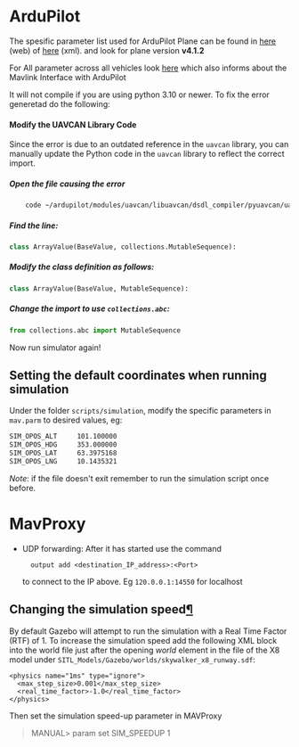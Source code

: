 

# ArduPilot

The spesific parameter list used for ArduPilot Plane can be found in [here](https://ardupilot.org/plane/docs/parameters.html)  (web) of [here](https://autotest.ardupilot.org/Parameters/ArduPlane/apm.pdef.xml) (xml).
and look for plane version **v4.1.2**

For All parameter across all vehicles look [here](https://ardupilot.org/dev/docs/mavlink-get-set-params.html) which also informs about the Mavlink Interface with ArduPilot


It will not compile if you are using python 3.10 or newer. To fix the error generetad do the following:

#### Modify the UAVCAN Library Code

Since the error is due to an outdated reference in the `uavcan` library, you can manually update the Python code in the `uavcan` library to reflect the correct import.

##### Open the file causing the error 

```bash
	code ~/ardupilot/modules/uavcan/libuavcan/dsdl_compiler/pyuavcan/uavcan/transport.py
```
	

 ##### Find the line:
    
    
```python
class ArrayValue(BaseValue, collections.MutableSequence):
```

##### Modify the class definition as follows:
    
    
```python
class ArrayValue(BaseValue, MutableSequence):
```


##### Change the import to use `collections.abc`:
    
    
```python
from collections.abc import MutableSequence
```
    
    

Now run simulator again!



## Setting the default coordinates when running simulation

Under the folder `scripts/simulation`, modify the specific parameters in `mav.parm` to desired values, eg:  
```bash
SIM_OPOS_ALT     101.100000
SIM_OPOS_HDG     353.000000
SIM_OPOS_LAT     63.3975168
SIM_OPOS_LNG     10.1435321
```

*Note*: if the file doesn't exit remember to run the simulation script once before. 


# MavProxy

- UDP forwarding:
	After it has started use the command
	
		output add <destination_IP_address>:<Port>
	to connect to the IP above. Eg `120.0.0.1:14550` for localhost



## Changing the simulation speed[¶](https://ardupilot.org/dev/docs/sitl-with-gazebo.html#changing-the-simulation-speed "Link to this heading")



By default Gazebo will attempt to run the simulation with a Real Time Factor (RTF) of 1. To increase the simulation speed add the following XML block into the world file just after the opening *world* element in the file of the X8 model under `SITL_Models/Gazebo/worlds/skywalker_x8_runway.sdf`:

```sdf
<physics name="1ms" type="ignore">
  <max_step_size>0.001</max_step_size>
  <real_time_factor>-1.0</real_time_factor>
</physics>
```

Then set the simulation speed-up parameter in MAVProxy

> MANUAL> param set SIM_SPEEDUP 1

